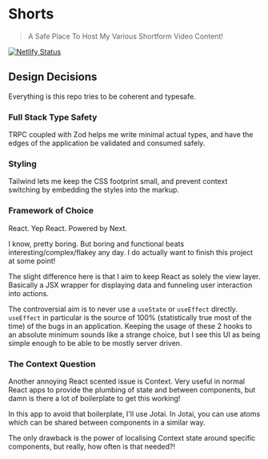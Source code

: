 # Shorts

> A Safe Place To Host My Various Shortform Video Content!

[![Netlify Status](https://api.netlify.com/api/v1/badges/389b48c8-c643-40d9-bb50-2b19b6adb6ad/deploy-status)](https://app.netlify.com/sites/sinclair-shorts/deploys)

## Design Decisions

Everything is this repo tries to be coherent and typesafe.

### Full Stack Type Safety

TRPC coupled with Zod helps me write minimal actual types, and have the edges of the application be validated and consumed safely.

### Styling

Tailwind lets me keep the CSS footprint small, and prevent context switching by embedding the styles into the markup.

### Framework of Choice

React. Yep React. Powered by Next.

I know, pretty boring. But boring and functional beats interesting/complex/flakey any day. I do actually want to finish this project at some point!

The slight difference here is that I aim to keep React as solely the view layer. Basically a JSX wrapper for displaying data and funneling user interaction into actions.

The controversial aim is to never use a `useState` or `useEffect` directly. `useEffect` in particular is the source of 100% (statistically true most of the time) of the bugs in an application. Keeping the usage of these 2 hooks to an absolute minimum sounds like a strange choice, but I see this UI as being simple enough to be able to be mostly server driven.

### The Context Question

Another annoying React scented issue is Context. Very useful in normal React apps to provide the plumbing of state and between components, but damn is there a lot of boilerplate to get this working!

In this app to avoid that boilerplate, I'll use Jotai. In Jotai, you can use atoms which can be shared between components in a similar way.

The only drawback is the power of localising Context state around specific components, but really, how often is that needed?!
